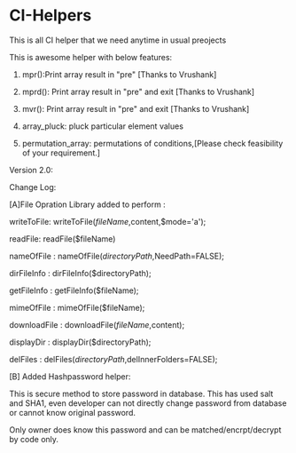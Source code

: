 CI-Helpers
==========

This is all CI helper that we need anytime in usual preojects


This is awesome helper with below features:
1. mpr():Print array result in "pre" [Thanks to Vrushank]

2. mprd(): Print array result in "pre" and exit [Thanks to Vrushank]

3. mvr(): Print array result in "pre" and exit [Thanks to Vrushank]

4. array_pluck: pluck particular element values

5. permutation_array: permutations of conditions,[Please check feasibility of your requirement.]



Version 2.0:

Change Log:

[A]File Opration Library added to perform :

writeToFile:
writeToFile($fileName,$content,$mode='a');

readFile:
readFile($fileName)

nameOfFile :
nameOfFile($directoryPath,$NeedPath=FALSE);

dirFileInfo :
dirFileInfo($directoryPath);

getFileInfo :
getFileInfo($fileName);

mimeOfFile :
mimeOfFile($fileName);

downloadFile :
downloadFile($fileName,$content);

displayDir :
displayDir($directoryPath);

delFiles :
delFiles($directoryPath,$delInnerFolders=FALSE);

[B] Added Hashpassword helper:

This is secure method to store password in database.
This has used salt and SHA1, even developer can not directly change password from database or cannot know original password.

Only owner does know this password and can be matched/encrpt/decrypt by code only.
